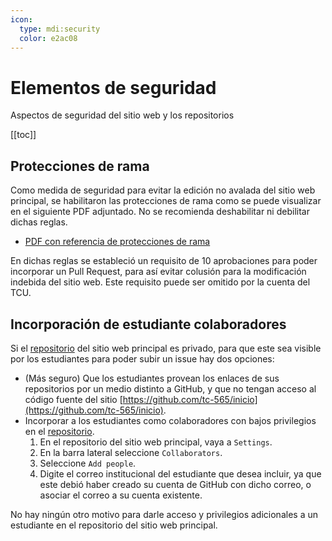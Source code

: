 ```yaml
---
icon: 
  type: mdi:security
  color: e2ac08 
---
```

# Elementos de seguridad
Aspectos de seguridad del sitio web y los repositorios

[[toc]]

## Protecciones de rama
Como medida de seguridad para evitar la edición no avalada del sitio web principal, se habilitaron las protecciones de rama como se puede visualizar en el siguiente PDF adjuntado. No se recomienda deshabilitar ni debilitar dichas reglas.

- [PDF con referencia de protecciones de rama](archivos/ruleset.pdf)

En dichas reglas se estableció un requisito de 10 aprobaciones para poder incorporar un Pull Request, para así evitar colusión para la modificación indebida del sitio web. Este requisito puede ser omitido por la cuenta del TCU.

## Incorporación de estudiante colaboradores

Si el [repositorio](https://github.com/tc-565/inicio) del sitio web principal es privado, para que este sea visible por los estudiantes para poder subir un issue hay dos opciones:

- (Más seguro) Que los estudiantes provean los enlaces de sus repositorios por un medio distinto a GitHub, y que no tengan acceso al código fuente del sitio [https://github.com/tc-565/inicio](https://github.com/tc-565/inicio).
- Incorporar a los estudiantes como colaboradores con bajos privilegios en el [repositorio](https://github.com/tc-565/inicio).
	1. En el repositorio del sitio web principal, vaya a `Settings`.
 	2. En la barra lateral seleccione `Collaborators`.
  	3. Seleccione `Add people`.
  	4. Digite el correo institucional del estudiante que desea incluir, ya que este debió haber creado su cuenta de GitHub con dicho correo, o asociar el correo a su cuenta existente. 

No hay ningún otro motivo para darle acceso y privilegios adicionales a un estudiante en el repositorio del sitio web principal.